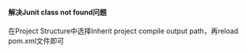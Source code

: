 #### 解决Junit class not found问题

在Project Structure中选择Inherit project compile output path，再reload pom.xml文件即可

